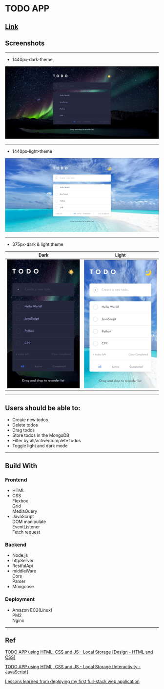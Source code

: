 # TODO APP

## [Link](http://ec2-54-169-36-218.ap-southeast-1.compute.amazonaws.com/)

## Screenshots

---

- 1440px-dark-theme

![At 1440px](frontend/public/images/1440px-dark.jpg)

---

- 1440px-light-theme

![At 1440px](frontend/public/images/1440px-light.jpg)

---

- 375px-dark & light theme

| Dark                                                                             | Light                                                                             |
| -------------------------------------------------------------------------------- | --------------------------------------------------------------------------------- |
| <img src="./frontend/public/images/375px-dark.jpg" width="240" title="At 375px"> | <img src="./frontend/public/images/375px-light.jpg" width="240" title="At 375px"> |

---

## Users should be able to:

- Create new todos
- Delete todos
- Drag todos
- Store todos in the MongoDB
- Filter by all/active/complete todos
- Toggle light and dark mode

---

## Build With

### Frontend

- HTML
- CSS  
  Flexbox  
  Grid  
  MediaQuery
- JavaScript  
  DOM manipulate  
  EventListener  
  Fetch request

### Backend

- Node.js
- httpServer
- RestfulApi
- middleWare  
  Cors  
  Parser
- Mongoose

### Deployment

- Amazon EC2(Linux)  
  PM2  
  Nginx

---

## Ref

[TODO APP using HTML, CSS and JS - Local Storage [Design - HTML and CSS]](https://dev.to/hariramjp777/todo-app-using-html-css-and-js-local-storage-design-html-and-css-1m0j)  

[TODO APP using HTML, CSS and JS - Local Storage [Interactivity - JavaScript]](https://dev.to/hariramjp777/todo-app-using-html-css-and-js-local-storage-interactivity-javascript-3f3a)

[Lessons learned from deploying my first full-stack web application](https://www.freecodecamp.org/news/lessons-learned-from-deploying-my-first-full-stack-web-application-34f94ec0a286/)